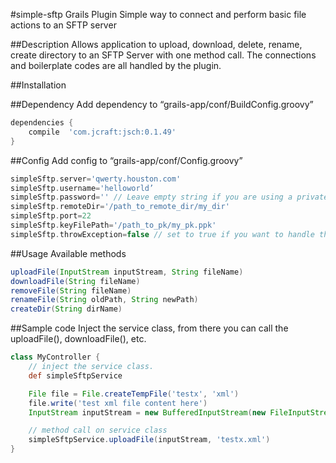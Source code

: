 #simple-sftp Grails Plugin
Simple way to connect and perform basic file actions to an SFTP server

##Description
Allows application to upload, download, delete, rename, create directory to an SFTP Server with one method call. The connections and boilerplate codes are all handled by the plugin.

##Installation

##Dependency
Add dependency to “grails-app/conf/BuildConfig.groovy”
```groovy
dependencies {
	compile  'com.jcraft:jsch:0.1.49'
}
```
##Config
Add config to “grails-app/conf/Config.groovy”
```groovy
simpleSftp.server='qwerty.houston.com'
simpleSftp.username='helloworld’ 
simpleSftp.password='' // Leave empty string if you are using a private key, if password has a value it will overwrite the private key.
simpleSftp.remoteDir='/path_to_remote_dir/my_dir'
simpleSftp.port=22
simpleSftp.keyFilePath='/path_to_pk/my_pk.ppk'
simpleSftp.throwException=false // set to true if you want to handle the exceptions manually.
```

##Usage
Available methods
```groovy
uploadFile(InputStream inputStream, String fileName)
downloadFile(String fileName)
removeFile(String fileName)
renameFile(String oldPath, String newPath)
createDir(String dirName)
```

##Sample code
Inject the service class, from there you can call the uploadFile(), downloadFile(), etc.
```groovy
class MyController {
	// inject the service class.
	def simpleSftpService

	File file = File.createTempFile('testx', 'xml')
	file.write('test xml file content here')
	InputStream inputStream = new BufferedInputStream(new FileInputStream(file))

	// method call on service class
	simpleSftpService.uploadFile(inputStream, 'testx.xml')
}
```

